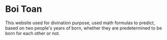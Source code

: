 # Boi Toan

This website used for divination purpose, used math formulas to predict, based on two people's years of born, whether they are predetermined to be born for each other or not.
